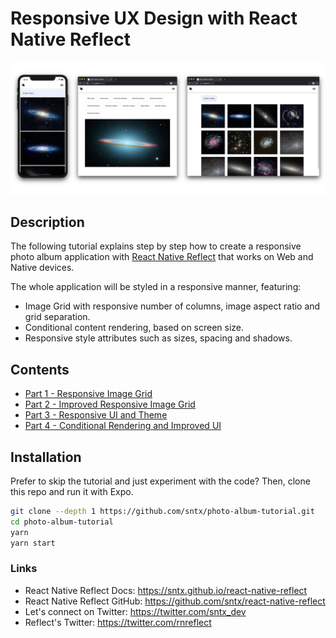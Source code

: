 # Responsive UX Design with React Native Reflect

![Banner](https://github.com/sntx/photo-album-tutorial/raw/master/docs/screenshots/dev-to-part4-banner.jpg)

## Description

The following tutorial explains step by step how to create a responsive photo album application with [React Native Reflect](https://sntx.github.io/react-native-reflect) that works on Web and Native devices.

The whole application will be styled in a responsive manner, featuring:

- Image Grid with responsive number of columns, image aspect ratio and grid separation.
- Conditional content rendering, based on screen size.
- Responsive style attributes such as sizes, spacing and shadows.

## Contents

- [Part 1 - Responsive Image Grid](./docs/PART1.md)
- [Part 2 - Improved Responsive Image Grid](./docs/PART2.md)
- [Part 3 - Responsive UI and Theme](./docs/PART3.md)
- [Part 4 - Conditional Rendering and Improved UI](./docs/PART4.md)

## Installation

Prefer to skip the tutorial and just experiment with the code? Then, clone this repo and run it with Expo.

```bash
git clone --depth 1 https://github.com/sntx/photo-album-tutorial.git
cd photo-album-tutorial
yarn
yarn start
```

### Links

- React Native Reflect Docs: https://sntx.github.io/react-native-reflect
- React Native Reflect GitHub: https://github.com/sntx/react-native-reflect
- Let's connect on Twitter: https://twitter.com/sntx_dev
- Reflect's Twitter: https://twitter.com/rnreflect

